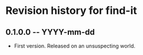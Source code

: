# Revision history for find-it

## 0.1.0.0  -- YYYY-mm-dd

* First version. Released on an unsuspecting world.

